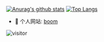 
<!--
### Hi there 👋
**fikyair/fikyair** is a ✨ _special_ ✨ repository because its `README.md` (this file) appears on your GitHub profile.

Here are some ideas to get you started:

- 🔭 I’m currently working on ...
- 🌱 I’m currently learning ...
- 👯 I’m looking to collaborate on ...
- 🤔 I’m looking for help with ...
- 💬 Ask me about ...
- 📫 How to reach me: ...
- 😄 Pronouns: ...
- ⚡ Fun fact: ...
-->
[![Anurag's github stats](https://github-readme-stats.vercel.app/api?username=fikyair&show_icons=true)](https://github.com/anuraghazra/github-readme-stats)
[![Top Langs](https://github-readme-stats.vercel.app/api/top-langs/?username=fikyair)](https://github.com/anuraghazra/github-readme-stats)

- 📘 个人网站: [boom](https://www.xueshiming.cn/)

![visitor](https://visitor-badge.glitch.me/badge?page_id=fikyair.fikyair)

